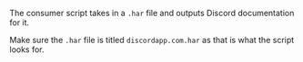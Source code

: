 The consumer script takes in a `.har` file and outputs Discord documentation for it.

Make sure the `.har` file is titled `discordapp.com.har` as that is what the script looks for.

